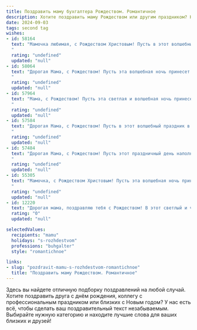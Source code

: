 ```yaml
---
title: Поздравить маму бухгалтера Рождеством. Романтичное
description: Хотите поздравить маму Рождеством или другим праздником? Наш ИИ создаст незабываемое поздравление, а вы обязательно выделитесь среди других.  
date: 2024-09-03
tags: second tag
wishes:
- id: 58164
  text: "Мамочка любимая, с Рождеством Христовым! Пусть в этот волшебный вечер в твоей душе воцарится покой и радость, а сердце согреется теплом любви и семейного счастья. Желаю тебе, чтобы твой профессиональный путь, полный цифр и расчетов, был соткан из удачных сделок и благополучия. Пусть все твои труды будут оценены по достоинству, а жизнь будет наполнена сиянием любви и добрыми делами!
  "
  rating: "undefined"
  updated: "null"
- id: 58064
  text: "Дорогая Мама, с Рождеством! Пусть эта волшебная ночь принесет тебе мир, любовь и тихую радость. Пусть твой талант и трудолюбие, которые ты так щедро вкладываешь в свою работу бухгалтера, всегда приносят тебе удовлетворение и благополучие. Я люблю тебя!
  "
  rating: "undefined"
  updated: "null"
- id: 57964
  text: "Мама, с Рождеством! Пусть эта светлая и волшебная ночь принесет в твою жизнь как можно больше тепла, любви и уюта. Пусть твоя душа, такая добрая и отзывчивая, как чистый зимний снег, будет согрета радостью и счастьем. Пусть твоя работа бухгалтера, которая всегда требует точности и внимания, станет для тебя источником вдохновения и гордости. Желаю тебе крепкого здоровья, исполнения всех желаний и, конечно же, настоящего рождественского чуда!
  "
  rating: "undefined"
  updated: "null"
- id: 57584
  text: "Дорогая Мама, с Рождеством! Пусть в этот волшебный праздник в твоей душе будет столько же тепла, света и любви, сколько ты вкладываешь в каждую цифру в своих бухгалтерских отчетах. Пусть каждый день будет для тебя радостным, а финансовые отчеты – безупречными.  С любовью и теплыми пожеланиями!
  "
  rating: "undefined"
  updated: "null"
- id: 57484
  text: "Дорогая Мама, с Рождеством! Пусть этот праздничный день наполнит тебя радостью и любовью, как твои золотые руки наполняют нашу семью заботой и уютом. Ты – настоящая волшебница, которая умеет творить чудеса и превращать цифры в счастливые моменты. Желаю тебе  крепкого здоровья, неутомимого оптимизма и всегда светлого настроения!
  "
  rating: "undefined"
  updated: "null"
- id: 55305
  text: "Мамочка, с Рождеством Христовым! Пусть эта волшебная ночь принесет тебе свет, тепло и радость, как и твоя щедрая душа приносит их нам каждый день.  Ты –  мой ангел-хранитель, мой сказочный бухгалтер, который всегда точно знает, сколько любви в моем сердце для тебя!
  "
  rating: "undefined"
  updated: "null"
- id: 12220
  text: "Дорогая мама, поздравляю тебя с Рождеством! В этот светлый и чудесный праздник хочу пожелать тебе нежности и гармонии в душе. Пусть твоя профессия бухгалтера, с её точностью и заботой о деталях, приносит тебе удовлетворение и стабильность. Ты всегда была для меня примером мудрости и любви. Пусть в этот Рождественский вечер сбываются все твои самые заветные мечты, и пусть каждый новый день приносит тебе радость и тепло сердца. С любовью и благодарностью за всё, что ты делаешь для нас."
  rating: "0"
  updated: "null"

selectedValues:
  recipients: "mamu"
  holidays: "s-rozhdestvom"
  professions: "buhgalter"
  style: "romantichnoe"

links:
- slug: "pozdravit-mamu-s-rozhdestvom-romantichnoe"
  title: "Поздравить маму Рождеством. Романтичное"
---
```


Здесь вы найдете отличную подборку поздравлений на любой случай. 
Хотите поздравить друга с днём рождения, коллегу с профессиональным праздником или близких с Новым годом? У нас есть всё, чтобы сделать ваш поздравительный текст незабываемым. Выбирайте нужную категорию и находите лучшие слова для ваших близких и друзей!
